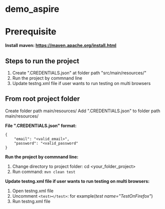 # demo_aspire

# Prerequisite #
**Install maven: https://maven.apache.org/install.html**

## Steps to run the project ##

1. Create ".CREDENTIALS.json" at folder path "src/main/resources/"
2. Run the project by commnand line
3. Update testng.xml file if user wants to run testing on multi browsers


## From root project folder ##
Create folder path main/resources/
Add ".CREDENTIALS.json" to folder path main/resources/

**File ".CREDENTIALS.json" format:**
```
{
    "email": "<valid_email>",
    "password": "<valid_password"
}
```

**Run the project by commnand line:**
1. Change directory to project folder: cd <your_folder_project>
2. Run command: `mvn clean test`

**Update testng.xml file if user wants to run testing on multi browsers:**
1. Open testng.xml file
2. Uncomment `<test></test>`: for example(*test name="TestOnFirefox"*)
3. Run testng.xml file

